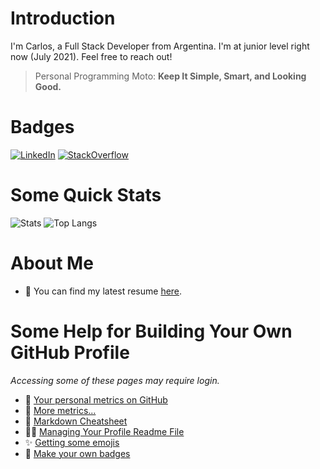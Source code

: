 # Introduction
I'm Carlos, a Full Stack Developer from Argentina. I'm at junior level right now (July 2021). Feel free to reach out!

> Personal Programming Moto: **Keep It Simple, Smart, and Looking Good.**

# Badges
<a href="https://www.linkedin.com/in/carloswm85/"><img src="https://img.shields.io/badge/LinkedIn--_.svg?style=social&logo=linkedin" alt="LinkedIn"></a>
<a href="https://stackoverflow.com/users/7389293/carloswm85"><img src="https://img.shields.io/badge/StackOverflow--_.svg?style=social&logo=stackoverflow" alt="StackOverflow"></a>

# Some Quick Stats
![Stats](https://github-readme-stats.vercel.app/api?username=carloswm85&show_icons=true&count_private=true&line_height=40&theme=dark)
![Top Langs](https://github-readme-stats.vercel.app/api/top-langs/?username=carloswm85&theme=dark)

# About Me
- 📝 You can find my latest resume [here](https://carloswm85.github.io/portfolio/documents/carlos_resume_latest.pdf).

# Some Help for Building Your Own GitHub Profile
_Accessing some of these pages may require login._
- 📐 [Your personal metrics on GitHub](https://github.com/lowlighter/metrics)
- 📏 [More metrics...](https://github.com/anuraghazra/github-readme-stats)
- 📃 [Markdown Cheatsheet](https://github.com/adam-p/markdown-here/wiki/Markdown-Cheatsheet)
- 🙋‍♂️ [Managing Your Profile Readme File](https://docs.github.com/en/github/setting-up-and-managing-your-github-profile/customizing-your-profile/managing-your-profile-readme)
- ✨ [Getting some emojis](https://emojipedia.org/)
- 📛 [Make your own badges](https://shields.io/)
